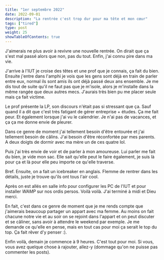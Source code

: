 ```yaml
---
title: "1er septembre 2022"
date: 2022-09-01
description: "La rentrée c'est trop dur pour ma tête et mon cœur"
tags: ["tired"]
type: post
weight: 25
showTableOfContents: true
---
```


J'aimerais ne plus avoir à revivre une nouvelle rentrée. On dirait que ça s'est mal passé alors que non, pas du tout. Enfin, j'ai connu pire dans ma vie.

J'arrive à l'IUT je croise des têtes et une prof que je connais, ça fait du bien. Ensuite j'entre dans l'amphi je vois que les gens sont déjà en train de parler entre eux, normal ils sont amis ils ont déjà passé deux ans ensemble. Je me dis tout de suite qu'il ne faut pas que je m'isole, alors je m'installe dans la même rangée que deux autres mecs. J'aurais très bien pu me placer seule mais ça fait victime.

Le prof présente la LP, son discours n'était pas si stressant que ça. Sauf quand il a dit que c'est très fatigant de gérer entreprise + études. Ça me fait peur. Et également lorsque j'ai vu le calendrier. Je n'ai pas de vacances, et ça ça me donne envie de pleurer.

Dans ce genre de moment j'ai tellement besoin d'être entourée et j'ai tellement besoin de câlins. J'ai besoin d'être réconfortée par mes parents. A deux doigts de dormir avec ma mère un de ces quatre lol.

Puis j'ai très envie de voir et de parler à mon amoureuse. Lui parler me fait du bien, je vide mon sac. Elle sait qu'elle peut le faire également, je suis là pour ça et là pour elle peu importe ce qu'elle traverse.

Bref. Ensuite, on a fait un icebreaker en anglais. Flemme de rentrer dans les détails, juste je trouve qu'ils ont tous l'air cool.

Après on est allés en salle info pour configurer les PC de l'IUT et pour installer *WAMP* sur nos ordis persos. Voilà voilà. J'ai terminé à midi et Dieu merci.

En fait, c'est dans ce genre de moment que je me rends compte que j'aimerais beaucoup partager un appart avec ma femme. Au moins on fait chacune notre vie et au soir on se rejoint dans l'appart et on peut discuter et se câliner, sans avoir à attendre le weekend par exemple. Je me demande ce qu'elle en pense, mais en tout cas pour moi ça serait le top du top. Ça fait rêver d'y penser :).

Enfin voilà, demain je commence à 9 heures. C'est tout pour moi. Si vous, vous avez quelque chose à rajouter, allez-y (dommage qu'on ne puisse pas commenter les posts).